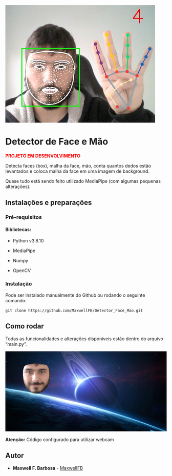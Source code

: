 ![img](./img/Contador.jpg)

# Detector de Face e Mão

<span style="color:red;"><strong>PROJETO EM DESENVOLVIMENTO</strong></span>

Detecta faces (box), malha da face, mão, conta quantos dedos estão levantados e coloca malha da face em uma imagem de background.

Quase tudo está sendo feito utilizado MediaPipe (com algumas pequenas alterações).

## Instalações e preparações

### Pré-requisitos

#### Bibliotecas:
* Python v3.8.10
  

* MediaPipe
* Numpy
* OpenCV


### Instalação

Pode ser instalado manualmente do Github ou rodando o seguinte comando:

    git clone https://github.com/MaxwellFB/Detector_Face_Mao.git

## Como rodar
Todas as funcionalidades e alterações disponíveis estão dentro do arquivo “main.py”.

![img](./img/Face_mesh_com_background.jpg)

**Atenção:** Código configurado para utilizar webcam


## Autor
* **Maxwell F. Barbosa** - [MaxwellFB](https://github.com/MaxwellFB)
